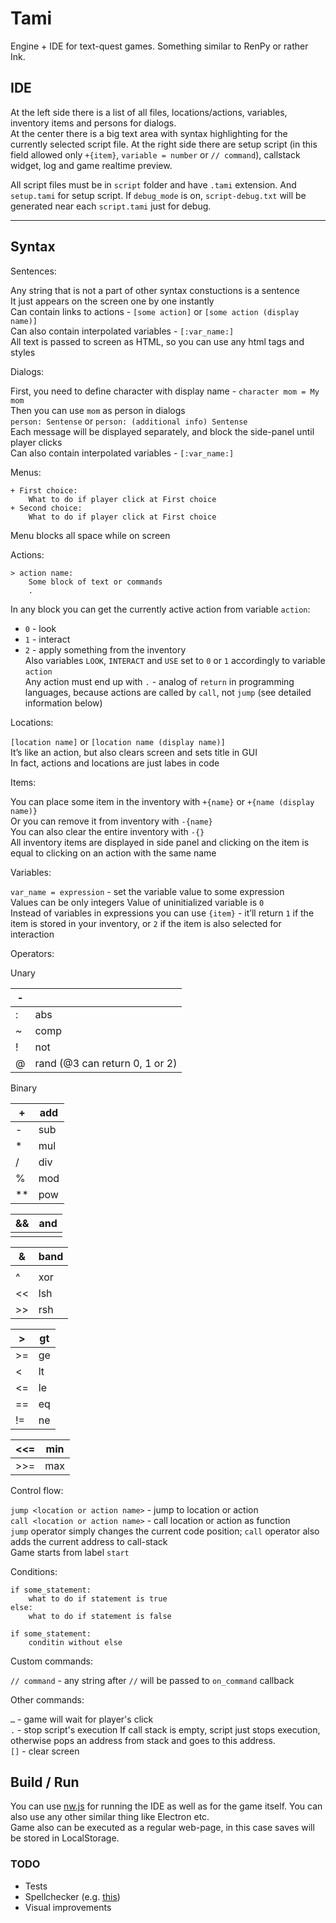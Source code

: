 # Tami

Engine + IDE for text-quest games. Something similar to RenPy or rather Ink.

## IDE

At the left side there is a list of all files, locations/actions, variables, inventory items and persons for dialogs.  
At the center there is a big text area with syntax highlighting for the currently selected script file.
At the right side there are setup script (in this field allowed only `+{item}`, `variable = number` or `// command`), callstack widget, log and game realtime preview.

All script files must be in `script` folder and have `.tami` extension. And `setup.tami` for setup script. If `debug_mode` is on, `script-debug.txt` will be generated near each `script.tami` just for debug.

---

## Syntax

Sentences:

Any string that is not a part of other syntax constuctions is a sentence  
It just appears on the screen one by one instantly  
Can contain links to actions - `[some action]` or `[some action (display name)]`  
Can also contain interpolated variables - `[:var_name:]`  
All text is passed to screen as HTML, so you can use any html tags and styles

Dialogs:

First, you need to define character with display name - `character mom = My mom`  
Then you can use `mom` as person in dialogs  
`person: Sentense` or `person: (additional info) Sentense`  
Each message will be displayed separately, and block the side-panel until player clicks  
Can also contain interpolated variables - `[:var_name:]`

Menus:

```
+ First choice:
	What to do if player click at First choice
+ Second choice:
	What to do if player click at First choice
```

Menu blocks all space while on screen

Actions:

```
> action name:
	Some block of text or commands
	.
```

In any block you can get the currently active action from variable `action`:  
- `0` - look  
- `1` - interact  
- `2` - apply something from the inventory  
Also variables `LOOK`, `INTERACT` and `USE` set to `0` or `1` accordingly to variable `action`  
Any action must end up with `.` - analog of `return` in programming languages, because actions are called by `call`, not `jump` (see detailed information below)

Locations:

`[location name]` or `[location name (display name)]`  
It’s like an action, but also clears screen and sets title in GUI  
In fact, actions and locations are just labes in code

Items:

You can place some item in the inventory with `+{name}` or `+{name (display name)}`  
Or you can remove it from inventory with `-{name}`  
You can also clear the entire inventory with `-{}`  
All inventory items are displayed in side panel and clicking on the item is equal to clicking on an action with the same name

Variables:

`var_name = expression` -  set the variable value to some expression  
Values can be only integers 
Value of uninitialized variable is `0`  
Instead of variables in expressions you can use `{item}` - it’ll return `1` if the item is stored in your inventory, or `2` if the item is also selected for interaction

Operators:

Unary

| - |  |
| --- | --- |
| : | abs |
| ~ | comp |
| ! | not |
| @ | rand (@3 can return 0, 1 or 2) |

Binary

| + | add |
| --- | --- |
| - | sub |
| * | mul |
| / | div |
| % | mod |
| ** | pow |

| && | and |
| --- | --- |
| || | or |

| & | band |
| --- | --- |
| | | bor |
| ^ | xor |
| << | lsh |
| >> | rsh |

| > | gt |
| --- | --- |
| >= | ge |
| < | lt |
| <= | le |
| == | eq |
| != | ne |

| <<= | min |
| --- | --- |
| >>= | max |

Control flow:

`jump <location or action name>` - jump to location or action  
`call <location or action name>` - call location or action as function  
`jump` operator simply changes the current code position; `call` operator also adds the current address to call-stack  
Game starts from label `start`

Conditions:

```
if some_statement:
	what to do if statement is true
else:
	what to do if statement is false

if some_statement:
	conditin without else
```

Custom commands:

`// command` - any string after `//` will be passed to `on_command` callback

Other commands:

`…` - game will wait for player's click  
`.` - stop script's execution
If call stack is empty, script just stops execution, otherwise pops an address from stack and goes to this address.  
`[]` - clear screen

## Build / Run

You can use [nw.js](https://github.com/nwjs/nw.js) for running the IDE as well as for the game itself. You can also use any other similar thing like Electron etc.  
Game also can be executed as a regular web-page, in this case saves will be stored in LocalStorage.

### TODO
- Tests
- Spellchecker (e.g. [this](https://github.com/swenson/ace_spell_check_js))
- Visual improvements
